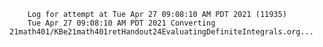         Log for attempt at Tue Apr 27 09:08:10 AM PDT 2021 (11935)
        Tue Apr 27 09:08:10 AM PDT 2021 Converting 21math401/KBe21math401retHandout24EvaluatingDefiniteIntegrals.org...
